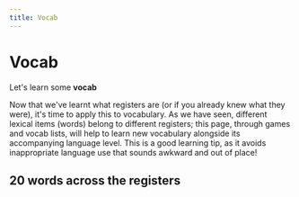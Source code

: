 ```yaml
---
title: Vocab
---
```


<h1>Vocab</h1>
<p>Let's learn some <strong>vocab</strong></p>

<p>Now that we've learnt what registers are (or if you already knew what they were), it's time to apply this to vocabulary. As we have seen, different lexical items (words) belong to different registers; this page, through games and vocab lists, will help to learn new vocabulary alongside its accompanying language level. This is a good learning tip, as it avoids inappropriate language use that sounds awkward and out of place!
  
<h2>20 words across the registers</h2>



